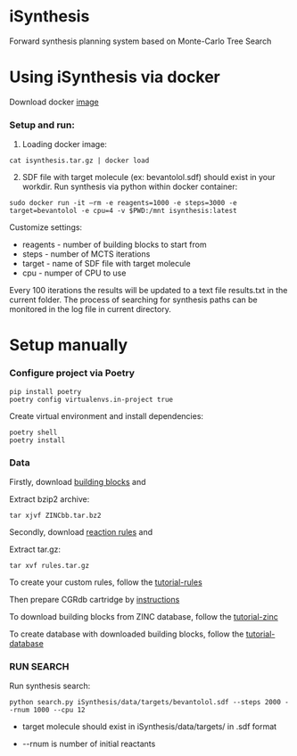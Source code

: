 iSynthesis
=========
Forward synthesis planning system based on Monte-Carlo Tree Search


Using iSynthesis via docker
=========
Download docker [image](http://seafile.cimm.site/f/dbc828a4753e46d0987c/)

### Setup and run:

1. Loading docker image:

```
cat isynthesis.tar.gz | docker load
```

2. SDF file with target molecule (ex: bevantolol.sdf) should exist in your workdir. Run synthesis via python within docker container:

```
sudo docker run -it –rm -e reagents=1000 -e steps=3000 -e target=bevantolol -e cpu=4 -v $PWD:/mnt isynthesis:latest
```
Customize settings:

- reagents - number of building blocks to start from
- steps - number of MCTS iterations
- target - name of SDF file with target molecule
- cpu - numper of CPU to use

Every 100 iterations the results will be updated to a text file results.txt in the current folder. The process of searching for synthesis paths can be monitored in the log file in current directory.

Setup manually
=========
### Configure project via Poetry 

  ```
  pip install poetry
  poetry config virtualenvs.in-project true
  ```
  Create virtual environment and install dependencies:
  ```
  poetry shell
  poetry install
  ```
### Data
Firstly, download [building blocks](https://seafile.cimm.site/f/f21208c400654085badc/?dl=1) and

Extract bzip2 archive:
```
tar xjvf ZINCbb.tar.bz2
```

Secondly, download [reaction rules](https://seafile.cimm.site/f/891c595f7b7c422b9ae5/?dl=1) and

Extract tar.gz:
```
tar xvf rules.tar.gz 
```

To create your custom rules, follow the [tutorial-rules](https://github.com/Pandylandy/iSynthesis/blob/master/iSynthesis/tutorial/tutorial-rules.ipynb)

Then prepare CGRdb cartridge by [instructions](https://github.com/Pandylandy/CGRdb#readme)

To download building blocks from ZINC database, follow the [tutorial-zinc](https://github.com/Pandylandy/iSynthesis/blob/master/iSynthesis/tutorial/tutorial-zinc.ipynb)

To create database with downloaded building blocks, follow the [tutorial-database](https://github.com/Pandylandy/iSynthesis/blob/master/iSynthesis/tutorial/tutorial-database.ipynb)

### RUN SEARCH

Run synthesis search:


```
python search.py iSynthesis/data/targets/bevantolol.sdf --steps 2000 --rnum 1000 --cpu 12
```


* target molecule should exist in iSynthesis/data/targets/ in .sdf format

* --rnum is number of initial reactants

